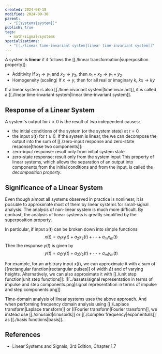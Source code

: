 ```yaml
---
created: 2024-08-18
modified: 2024-09-30
parent:
  - "[[systems|system]]"
publish: true
tags:
  - math/signal/systems
specializations:
  - "[[./linear time-invariant system|linear time-invariant system]]"
---
```

A system is **linear** if it follows the [[./linear transformation|superposition property]]:
- Additivity
  If $x_{1} \to y_{1}$ and $x_{2} \to y_{2}$, then $x_{1} + x_{2} \to y_{1} + y_{2}$
- Homogeneity (scaling)
  If $x \to y$, then for all real or imaginary k, $kx \to ky$

 If a linear system is also [[./time invariant system|time invariant]], it is called a [[./linear time-invariant system|linear time-invariant system]].

## Response of a Linear System
A system's output for $t > 0$ is the result of two independent causes:
- the initial conditions of the system (or the system state) at $t = 0$ 
- the input $x(t)$ for $t \ge 0$. 
If the system is linear, the we can decompose the output into the sum of [[./zero-input response and zero-state response|those two components]]:
- zero-input response: result only from initial system state
- zero-state response: result only from the system input
This property of linear systems, which allows the separation of an output into components from the initial conditions and from the input, is called the _decomposition property_.

## Significance of a Linear System
Even though almost all systems observed in practice is nonlinear, it is possible to approximate most of them by linear systems for small-signal analysis. The analysis of non-linear system is much more difficult. By contrast, the analysis of linear systems is greatly simplified by the superposition property.

In particular, if input $x(t)$ can be broken down into simple functions$$
x(t) = a_{1}x_{1}(t) + a_{2}x_{2}(t) + \cdots + a_{m}x_{m}(t)
$$Then the response $y(t)$ is given by
$$
y(t) = a_{1}y_{1}(t) + a_{2}y_{2}(t) + \cdots + a_{m}y_{m}(t)
$$

For example, for an arbitrary input $x(t)$, we can approximate it with a sum of [[rectangular function|rectangular pulses]] of width $\Delta t$ and of varying heights. Alternatively, we can also approximate it with [[./unit step function|unit step functions]]:
![[../assets/signal representation in terms of impulse and step components.png|signal representation in terms of impulse and step components.png]]

Time-domain analysis of linear systems uses the above approach. And when performing frequency domain analysis using [[./Laplace transform|Laplace transform]] or [[Fourier transform|Fourier transform]], we instead use [[./sinusoid|sinusoids]] or [[./complex frequency|exponentials]] as [[./basis functions|basis]].

## References
- Linear Systems and Signals, 3rd Edition, Chapter 1.7